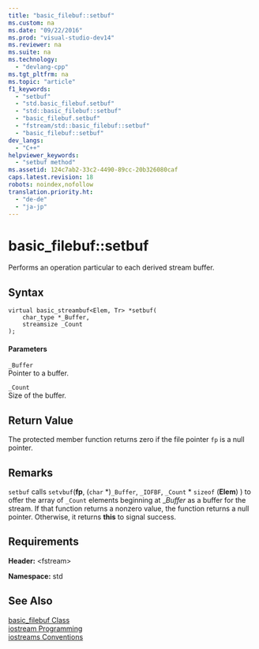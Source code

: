 ```yaml
---
title: "basic_filebuf::setbuf"
ms.custom: na
ms.date: "09/22/2016"
ms.prod: "visual-studio-dev14"
ms.reviewer: na
ms.suite: na
ms.technology: 
  - "devlang-cpp"
ms.tgt_pltfrm: na
ms.topic: "article"
f1_keywords: 
  - "setbuf"
  - "std.basic_filebuf.setbuf"
  - "std::basic_filebuf::setbuf"
  - "basic_filebuf.setbuf"
  - "fstream/std::basic_filebuf::setbuf"
  - "basic_filebuf::setbuf"
dev_langs: 
  - "C++"
helpviewer_keywords: 
  - "setbuf method"
ms.assetid: 124c7ab2-33c2-4490-89cc-20b326080caf
caps.latest.revision: 18
robots: noindex,nofollow
translation.priority.ht: 
  - "de-de"
  - "ja-jp"
---
```

# basic_filebuf::setbuf
Performs an operation particular to each derived stream buffer.  
  
## Syntax  
  
```  
virtual basic_streambuf<Elem, Tr> *setbuf(  
    char_type *_Buffer,  
    streamsize _Count  
);  
```  
  
#### Parameters  
 `_Buffer`  
 Pointer to a buffer.  
  
 `_Count`  
 Size of the buffer.  
  
## Return Value  
 The protected member function returns zero if the file pointer `fp` is a null pointer.  
  
## Remarks  
 `setbuf` calls `setvbuf`(**fp**, (`char` \*)`_Buffer`, `_IOFBF`, `_Count` \* `sizeof` (**Elem**) ) to offer the array of `_Count` elements beginning at _*Buffer* as a buffer for the stream. If that function returns a nonzero value, the function returns a null pointer. Otherwise, it returns **this** to signal success.  
  
## Requirements  
 **Header:** <fstream\>  
  
 **Namespace:** std  
  
## See Also  
 [basic_filebuf Class](../vs140/basic_filebuf-class.md)   
 [iostream Programming](../vs140/iostream-programming.md)   
 [iostreams Conventions](../vs140/iostreams-conventions.md)
